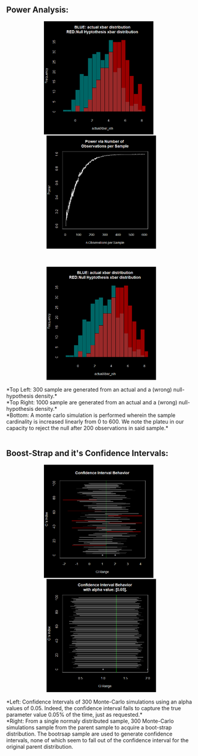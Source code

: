 ## Power Analysis:
<p align="center">
  <kbd>
  <img src="https://github.com/SB-27182/R_Statistical_Intuitions/blob/master/PowerAnalysis/imgs/rejectionPower_300Samples.png" width=291 height=300/>
  </kbd>
  &nbsp
    <kbd>
  <img src="https://github.com/SB-27182/R_Statistical_Intuitions/blob/master/PowerAnalysis/imgs/PowerAnalysis_1.png" width=291 height=300/>
  </kbd>
  </p>
  &nbsp
  <p align="center">
  <img src="https://github.com/SB-27182/R_Statistical_Intuitions/blob/master/PowerAnalysis/imgs/rejectionPower_300Samples.png" width=291 height=300/>
  </p>
*Top Left: 300 sample are generated from an actual and a (wrong) null-hypothesis density.* <br> *Top Right: 1000 sample are generated from an actual and a (wrong) null-hypothesis density.* <br> *Bottom: A monte carlo simulation is performed wherein the sample cardinality is increased linearly from 0 to 600. We note the plateu in our capacity to reject the null after 200 observations in said sample.*


<br>
<br>


## Boost-Strap and it's Confidence Intervals:
<p align="center">
  <kbd>
  <img src="https://github.com/SB-27182/R_Statistical_Intuitions/blob/master/CIs_Normal_vs_bootStrap/imgs/NormalConfidenceIntervals_alphaOf005.png" width=291 height=300/>
  </kbd>
  &nbsp
    <kbd>
  <img src="https://github.com/SB-27182/R_Statistical_Intuitions/blob/master/CIs_Normal_vs_bootStrap/imgs/BoostStrapCIs_alpha005.png" width=291 height=300/>
  </kbd>
  </p>
*Left: Confidence Intervals of 300 Monte-Carlo simulations using an alpha values of 0.05. Indeed, the confidence interval fails to capture the true parameter value 0.05% of the time, just as requested.*<br>*Right: From a single normaly distributed sample, 300 Monte-Carlo simulations sample from the parent sample to acquire a boot-strap distribution. The bootrsap sample are used to generate confidence intervals, none of which seem to fall out of the confidence interval for the original parent distribution.
